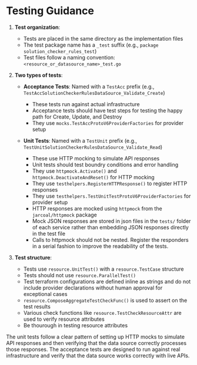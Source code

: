 # Testing Guidance

1. **Test organization**:
   - Tests are placed in the same directory as the implementation files
   - The test package name has a `_test` suffix (e.g., `package solution_checker_rules_test`)
   - Test files follow a naming convention: `<resource_or_datasource_name>_test.go`

2. **Two types of tests**:
   - **Acceptance Tests**: Named with a `TestAcc` prefix (e.g., `TestAccSolutionCheckerRulesDataSource_Validate_Create`)
     - These tests run against actual infrastructure
     - Acceptance tests should have test steps for testing the happy path for Create, Update, and Destroy
     - They use `mocks.TestAccProtoV6ProviderFactories` for provider setup

   - **Unit Tests**: Named with a `TestUnit` prefix (e.g., `TestUnitSolutionCheckerRulesDataSource_Validate_Read`)
     - These use HTTP mocking to simulate API responses
     - Unit tests should test boundry conditions and error handling
     - They use `httpmock.Activate()` and `httpmock.DeactivateAndReset()` for HTTP mocking
     - They use `testhelpers.RegisterHTTPResponse()` to register HTTP responses
     - They use `testhelpers.TestUnitTestProtoV6ProviderFactories` for provider setup
     - HTTP responses are mocked using `httpmock` from the `jarcoal/httpmock` package
     - Mock JSON responses are stored in json files in the `tests/` folder of each service rather than embedding JSON responses directly in the test file
     - Calls to httpmock should not be nested.  Register the responders in a serial fashion to improve the readability of the tests.

3. **Test structure**:
   - Tests use `resource.UnitTest()` with a `resource.TestCase` structure
   - Tests should not use `resource.ParallelTest()`
   - Test terraform configurations are defined inline as strings and do not include provider declarations without human approval for exceptional cases
   - `resource.ComposeAggregateTestCheckFunc()` is used to assert on the test results
   - Various check functions like `resource.TestCheckResourceAttr` are used to verify resource attributes
   - Be thourough in testing resource attributes

The unit tests follow a clear pattern of setting up HTTP mocks to simulate API responses and then verifying that the data source correctly processes those responses. The acceptance tests are designed to run against real infrastructure and verify that the data source works correctly with live APIs.
